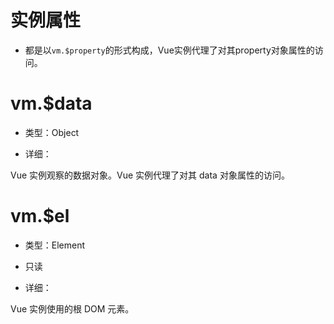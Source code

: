 # 实例属性

* 都是以`vm.$property`的形式构成，Vue实例代理了对其property对象属性的访问。


# vm.$data

* 类型：Object

* 详细：

Vue 实例观察的数据对象。Vue 实例代理了对其 data 对象属性的访问。

# vm.$el

* 类型：Element

* 只读

* 详细：

Vue 实例使用的根 DOM 元素。